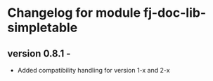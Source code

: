 # Changelog for module fj-doc-lib-simpletable

## version 0.8.1 - 
* Added compatibility handling for version 1-x and 2-x

